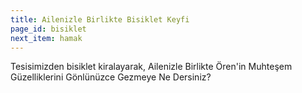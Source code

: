 ```yaml
---
title: Ailenizle Birlikte Bisiklet Keyfi
page_id: bisiklet
next_item: hamak
---
```

Tesisimizden bisiklet kiralayarak, Ailenizle Birlikte Ören'in Muhteşem Güzelliklerini Gönlünüzce Gezmeye Ne Dersiniz?